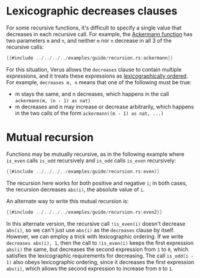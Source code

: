 # Lexicographic decreases clauses

For some recursive functions,
it's difficult to specify a single value that decreases
in each recursive call.
For example, the [Ackermann function](https://en.wikipedia.org/wiki/Ackermann_function)
has two parameters `m` and `n`,
and neither `m` nor `n` decrease in all 3 of the recursive calls:

```rust
{{#include ../../../../examples/guide/recursion.rs:ackermann}}
```

For this situation, Verus allows the `decreases` clause to contain multiple expressions,
and it treats these expressions as
[lexicographically ordered](https://en.wikipedia.org/wiki/Lexicographic_order).
For example, `decreases m, n` means that one of the following must be true:
- m stays the same, and n decreases,
  which happens in the call `ackermann(m, (n - 1) as nat)`
- m decreases and n may increase or decrease arbitrarily,
  which happens in the two calls of the form `ackermann((m - 1) as nat, ...)`

# Mutual recursion

Functions may be mutually recursive,
as in the following example where `is_even` calls `is_odd` recursively
and `is_odd` calls `is_even` recursively:

```rust
{{#include ../../../../examples/guide/recursion.rs:even}}
```

The recursion here works for both positive and negative `i`;
in both cases, the recursion decreases `abs(i)`, the absolute value of `i`.

An alternate way to write this mutual recursion is:

```rust
{{#include ../../../../examples/guide/recursion.rs:even2}}
```

In this alternate version, the recursive call `!is_even(i)` doesn't
decrease `abs(i)`, so we can't just use `abs(i)` as the `decreases` clause by itself.
However, we can employ a trick with lexicographic ordering.
If we write `decreases abs(i), 1`,
then the call to `!is_even(i)` keeps the first expression `abs(i)` the same,
but decreases the second expression from `1` to `0`,
which satisfies the lexicographic requirements for decreasing.
The call `is_odd(i - 1)` also obeys lexicographic ordering,
since it decreases the first expression `abs(i)`,
which allows the second expression to increase from `0` to `1`.
